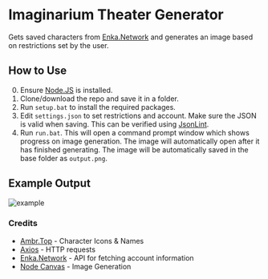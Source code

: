 # Imaginarium Theater Generator
Gets saved characters from [Enka.Network](https://enka.network) and generates an image based on restrictions set by the user.

## How to Use
0. Ensure [Node.JS](https://nodejs.org/en/download/package-manager) is installed.
1. Clone/download the repo and save it in a folder.
2. Run `setup.bat` to install the required packages.
3. Edit `settings.json` to set restrictions and account. Make sure the JSON is valid when saving. This can be verified using [JsonLint](https://jsonlint.com).
4. Run `run.bat`. This will open a command prompt window which shows progress on image generation. The image will automatically open after it has finished generating. The image will be automatically saved in the base folder as `output.png`.

## Example Output
![example](https://github.com/user-attachments/assets/701adf5b-2ad4-4c73-aeaa-5f27a1d8fdb9)

### Credits
- [Ambr.Top](https://ambr.top/en) - Character Icons & Names
- [Axios](https://github.com/axios/axios) - HTTP requests
- [Enka.Network](https://enka.network) - API for fetching account information
- [Node Canvas](https://github.com/Automattic/node-canvas) - Image Generation
